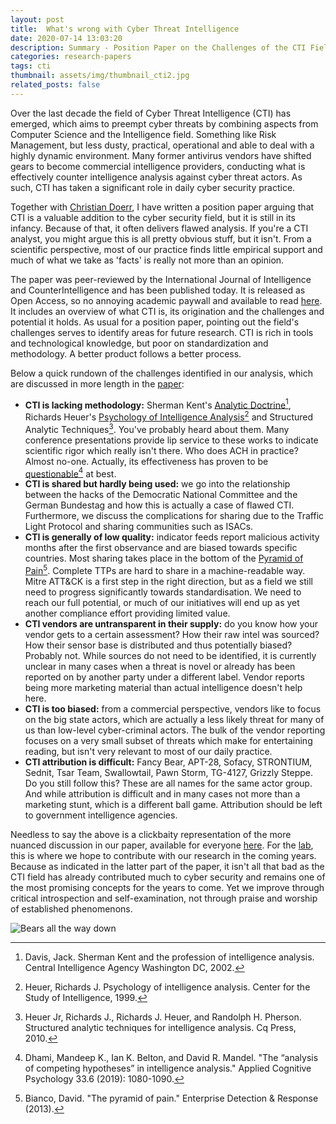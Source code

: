 ```yaml
---
layout: post
title:  What's wrong with Cyber Threat Intelligence
date: 2020-07-14 13:03:20
description: Summary - Position Paper on the Challenges of the CTI Field
categories: research-papers
tags: cti
thumbnail: assets/img/thumbnail_cti2.jpg
related_posts: false
---
```


Over the last decade the field of Cyber Threat Intelligence (CTI) has emerged, which aims to preempt cyber threats by combining aspects from Computer Science and the Intelligence field. Something like Risk Management, but less dusty, practical, operational and able to deal with a highly dynamic environment. Many former antivirus vendors have shifted gears to become commercial intelligence providers, conducting what is effectively counter intelligence analysis against cyber threat actors. As such, CTI has taken a significant role in daily cyber security practice.

Together with [Christian Doerr](https://www.cyber-threat-intelligence.com/people/christian), I have written a position paper arguing that CTI is a valuable addition to the cyber security field, but it is still in its infancy. Because of that, it often delivers flawed analysis. If you're a CTI analyst, you might argue this is all pretty obvious stuff, but it isn't. From a scientific perspective, most of our practice finds little empirical support and much of what we take as 'facts' is really not more than an opinion.

The paper was peer-reviewed by the International Journal of Intelligence and CounterIntelligence and has been published today. It is released as Open Access, so no annoying academic paywall and available to read [here](https://doi.org/10.1080/08850607.2020.1780062). It includes an overview of what CTI is, its origination and the challenges and potential it holds. As usual for a position paper, pointing out the field's challenges serves to identify areas for future research. CTI is rich in tools and technological knowledge, but poor on standardization and methodology. A better product follows a better process.

Below a quick rundown of the challenges identified in our analysis, which are discussed in more length in the [paper](https://doi.org/10.1080/08850607.2020.1780062):

* **CTI is lacking methodology:** Sherman Kent's [Analytic Doctrine](https://www.cia.gov/library/kent-center-occasional-papers/vol1no5.htm)[^1], Richards Heuer's [Psychology of Intelligence Analysis](https://www.cia.gov/library/center-for-the-study-of-intelligence/csi-publications/books-and-monographs/psychology-of-intelligence-analysis)[^2] and Structured Analytic Techniques[^3]. You've probably heard about them. Many conference presentations provide lip service to these works to indicate scientific rigor which really isn't there. Who does ACH in practice? Almost no-one. Actually, its effectiveness has proven to be [questionable](https://onlinelibrary.wiley.com/doi/abs/10.1002/acp.3550)[^4] at best.
* **CTI is shared but hardly being used:** we go into the relationship between the hacks of the Democratic National Committee and the German Bundestag and how this is actually a case of flawed CTI. Furthermore, we discuss the complications for sharing due to the Traffic Light Protocol and sharing communities such as ISACs.
* **CTI is generally of low quality:** indicator feeds report malicious activity months after the first observance and are biased towards specific countries. Most sharing takes place in the bottom of the [Pyramid of Pain](http://detect-respond.blogspot.com/2013/03/the-pyramid-of-pain.html)[^5]. Complete TTPs are hard to share in a machine-readable way. Mitre ATT&CK is a first step in the right direction, but as a field we still need to progress significantly towards standardisation. We need to reach our full potential, or much of our initiatives will end up as yet another compliance effort providing limited value.
* **CTI vendors are untransparent in their supply:** do you know how your vendor gets to a certain assessment? How their raw intel was sourced? How their sensor base is distributed and thus potentially biased? Probably not. While sources do not need to be identified, it is currently unclear in many cases when a threat is novel or already has been reported on by another party under a different label. Vendor reports being more marketing material than actual intelligence doesn't help here.
* **CTI is too biased:** from a commercial perspective, vendors like to focus on the big state actors, which are actually a less likely threat for many of us than low-level cyber-criminal actors. The bulk of the vendor reporting focuses on a very small subset of threats which make for entertaining reading, but isn't very relevant to most of our daily practice.
* **CTI attribution is difficult:** Fancy Bear, APT-28, Sofacy, STRONTIUM, Sednit, Tsar Team, Swallowtail, Pawn Storm, TG-4127, Grizzly Steppe. Do you still follow this? These are all names for the same actor group. And while attribution is difficult and in many cases not more than a marketing stunt, which is a different ball game. Attribution should be left to government intelligence agencies.

Needless to say the above is a clickbaity representation of the more nuanced discussion in our paper, available for everyone [here](https://doi.org/10.1080/08850607.2020.1780062). For the [lab](https://cyber-threat-intelligence.com), this is where we hope to contribute with our research in the coming years. Because as indicated in the latter part of the paper, it isn't all that bad as the CTI field has already contributed much to cyber security and remains one of the most promising concepts for the years to come. Yet we improve through critical introspection and self-examination, not through praise and worship of established phenomenons.

![Bears all the way down](cozyfancybear.jpg)

[^1]:Davis, Jack. Sherman Kent and the profession of intelligence analysis. Central Intelligence Agency Washington DC, 2002.
[^2]:Heuer, Richards J. Psychology of intelligence analysis. Center for the Study of Intelligence, 1999.
[^3]:Heuer Jr, Richards J., Richards J. Heuer, and Randolph H. Pherson. Structured analytic techniques for intelligence analysis. Cq Press, 2010.
[^4]:Dhami, Mandeep K., Ian K. Belton, and David R. Mandel. "The “analysis of competing hypotheses” in intelligence analysis." Applied Cognitive Psychology 33.6 (2019): 1080-1090.
[^5]:Bianco, David. "The pyramid of pain." Enterprise Detection & Response (2013).